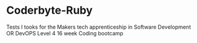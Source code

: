 # Coderbyte-Ruby
Tests I tooks for the Makers tech apprenticeship in Software Development OR DevOPS
Level 4
16 week Coding bootcamp
